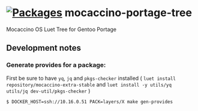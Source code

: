 # [![Packages](https://packages.mocaccino.org/badge/mocaccino-portage-tree "List of packages")](https://packages.mocaccino.org/mocaccino-portage-tree) mocaccino-portage-tree
Mocaccino OS Luet Tree for Gentoo Portage


## Development notes

### Generate provides for a package:

First be sure to have `yq`, `jq` and `pkgs-checker` installed ( ```luet install repository/mocaccino-extra-stable``` and ```luet install -y utils/yq utils/jq dev-util/pkgs-checker``` )


```bash
$ DOCKER_HOST=ssh://10.16.0.51 PACK=layers/X make gen-provides
```
